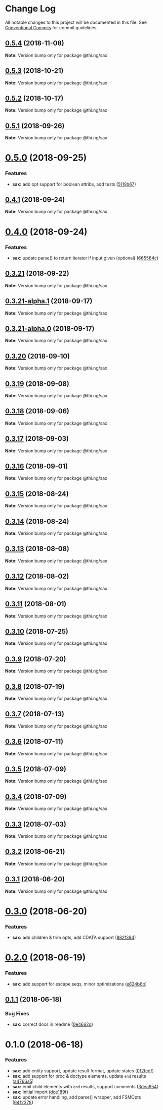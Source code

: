 # Change Log

All notable changes to this project will be documented in this file.
See [Conventional Commits](https://conventionalcommits.org) for commit guidelines.

## [0.5.4](https://github.com/thi-ng/umbrella/compare/@thi.ng/sax@0.5.3...@thi.ng/sax@0.5.4) (2018-11-08)

**Note:** Version bump only for package @thi.ng/sax





## [0.5.3](https://github.com/thi-ng/umbrella/compare/@thi.ng/sax@0.5.2...@thi.ng/sax@0.5.3) (2018-10-21)

**Note:** Version bump only for package @thi.ng/sax





## [0.5.2](https://github.com/thi-ng/umbrella/compare/@thi.ng/sax@0.5.1...@thi.ng/sax@0.5.2) (2018-10-17)

**Note:** Version bump only for package @thi.ng/sax





<a name="0.5.1"></a>
## [0.5.1](https://github.com/thi-ng/umbrella/compare/@thi.ng/sax@0.5.0...@thi.ng/sax@0.5.1) (2018-09-26)

**Note:** Version bump only for package @thi.ng/sax





<a name="0.5.0"></a>
# [0.5.0](https://github.com/thi-ng/umbrella/compare/@thi.ng/sax@0.4.1...@thi.ng/sax@0.5.0) (2018-09-25)


### Features

* **sax:** add opt support for boolean attribs, add tests ([5119b67](https://github.com/thi-ng/umbrella/commit/5119b67))





<a name="0.4.1"></a>
## [0.4.1](https://github.com/thi-ng/umbrella/compare/@thi.ng/sax@0.4.0...@thi.ng/sax@0.4.1) (2018-09-24)

**Note:** Version bump only for package @thi.ng/sax





<a name="0.4.0"></a>
# [0.4.0](https://github.com/thi-ng/umbrella/compare/@thi.ng/sax@0.3.21...@thi.ng/sax@0.4.0) (2018-09-24)


### Features

* **sax:** update parse() to return iterator if input given (optional) ([665564c](https://github.com/thi-ng/umbrella/commit/665564c))





<a name="0.3.21"></a>
## [0.3.21](https://github.com/thi-ng/umbrella/compare/@thi.ng/sax@0.3.21-alpha.1...@thi.ng/sax@0.3.21) (2018-09-22)

**Note:** Version bump only for package @thi.ng/sax





<a name="0.3.21-alpha.1"></a>
## [0.3.21-alpha.1](https://github.com/thi-ng/umbrella/compare/@thi.ng/sax@0.3.21-alpha.0...@thi.ng/sax@0.3.21-alpha.1) (2018-09-17)

**Note:** Version bump only for package @thi.ng/sax





<a name="0.3.21-alpha.0"></a>
## [0.3.21-alpha.0](https://github.com/thi-ng/umbrella/compare/@thi.ng/sax@0.3.20...@thi.ng/sax@0.3.21-alpha.0) (2018-09-17)

**Note:** Version bump only for package @thi.ng/sax





<a name="0.3.20"></a>
## [0.3.20](https://github.com/thi-ng/umbrella/compare/@thi.ng/sax@0.3.19...@thi.ng/sax@0.3.20) (2018-09-10)

**Note:** Version bump only for package @thi.ng/sax





<a name="0.3.19"></a>
## [0.3.19](https://github.com/thi-ng/umbrella/compare/@thi.ng/sax@0.3.18...@thi.ng/sax@0.3.19) (2018-09-08)

**Note:** Version bump only for package @thi.ng/sax





<a name="0.3.18"></a>
## [0.3.18](https://github.com/thi-ng/umbrella/compare/@thi.ng/sax@0.3.17...@thi.ng/sax@0.3.18) (2018-09-06)




**Note:** Version bump only for package @thi.ng/sax

<a name="0.3.17"></a>
## [0.3.17](https://github.com/thi-ng/umbrella/compare/@thi.ng/sax@0.3.16...@thi.ng/sax@0.3.17) (2018-09-03)




**Note:** Version bump only for package @thi.ng/sax

<a name="0.3.16"></a>
## [0.3.16](https://github.com/thi-ng/umbrella/compare/@thi.ng/sax@0.3.15...@thi.ng/sax@0.3.16) (2018-09-01)




**Note:** Version bump only for package @thi.ng/sax

<a name="0.3.15"></a>
## [0.3.15](https://github.com/thi-ng/umbrella/compare/@thi.ng/sax@0.3.14...@thi.ng/sax@0.3.15) (2018-08-24)




**Note:** Version bump only for package @thi.ng/sax

<a name="0.3.14"></a>
## [0.3.14](https://github.com/thi-ng/umbrella/compare/@thi.ng/sax@0.3.13...@thi.ng/sax@0.3.14) (2018-08-24)




**Note:** Version bump only for package @thi.ng/sax

<a name="0.3.13"></a>
## [0.3.13](https://github.com/thi-ng/umbrella/compare/@thi.ng/sax@0.3.12...@thi.ng/sax@0.3.13) (2018-08-08)




**Note:** Version bump only for package @thi.ng/sax

<a name="0.3.12"></a>
## [0.3.12](https://github.com/thi-ng/umbrella/compare/@thi.ng/sax@0.3.11...@thi.ng/sax@0.3.12) (2018-08-02)




**Note:** Version bump only for package @thi.ng/sax

<a name="0.3.11"></a>
## [0.3.11](https://github.com/thi-ng/umbrella/compare/@thi.ng/sax@0.3.10...@thi.ng/sax@0.3.11) (2018-08-01)




**Note:** Version bump only for package @thi.ng/sax

<a name="0.3.10"></a>
## [0.3.10](https://github.com/thi-ng/umbrella/compare/@thi.ng/sax@0.3.9...@thi.ng/sax@0.3.10) (2018-07-25)




**Note:** Version bump only for package @thi.ng/sax

<a name="0.3.9"></a>
## [0.3.9](https://github.com/thi-ng/umbrella/compare/@thi.ng/sax@0.3.8...@thi.ng/sax@0.3.9) (2018-07-20)




**Note:** Version bump only for package @thi.ng/sax

<a name="0.3.8"></a>
## [0.3.8](https://github.com/thi-ng/umbrella/compare/@thi.ng/sax@0.3.7...@thi.ng/sax@0.3.8) (2018-07-19)




**Note:** Version bump only for package @thi.ng/sax

<a name="0.3.7"></a>
## [0.3.7](https://github.com/thi-ng/umbrella/compare/@thi.ng/sax@0.3.6...@thi.ng/sax@0.3.7) (2018-07-13)




**Note:** Version bump only for package @thi.ng/sax

<a name="0.3.6"></a>
## [0.3.6](https://github.com/thi-ng/umbrella/compare/@thi.ng/sax@0.3.5...@thi.ng/sax@0.3.6) (2018-07-11)




**Note:** Version bump only for package @thi.ng/sax

<a name="0.3.5"></a>
## [0.3.5](https://github.com/thi-ng/umbrella/compare/@thi.ng/sax@0.3.4...@thi.ng/sax@0.3.5) (2018-07-09)




**Note:** Version bump only for package @thi.ng/sax

<a name="0.3.4"></a>
## [0.3.4](https://github.com/thi-ng/umbrella/compare/@thi.ng/sax@0.3.3...@thi.ng/sax@0.3.4) (2018-07-09)




**Note:** Version bump only for package @thi.ng/sax

<a name="0.3.3"></a>
## [0.3.3](https://github.com/thi-ng/umbrella/compare/@thi.ng/sax@0.3.2...@thi.ng/sax@0.3.3) (2018-07-03)




**Note:** Version bump only for package @thi.ng/sax

<a name="0.3.2"></a>
## [0.3.2](https://github.com/thi-ng/umbrella/compare/@thi.ng/sax@0.3.1...@thi.ng/sax@0.3.2) (2018-06-21)




**Note:** Version bump only for package @thi.ng/sax

<a name="0.3.1"></a>
## [0.3.1](https://github.com/thi-ng/umbrella/compare/@thi.ng/sax@0.3.0...@thi.ng/sax@0.3.1) (2018-06-20)




**Note:** Version bump only for package @thi.ng/sax

<a name="0.3.0"></a>
# [0.3.0](https://github.com/thi-ng/umbrella/compare/@thi.ng/sax@0.2.0...@thi.ng/sax@0.3.0) (2018-06-20)


### Features

* **sax:** add children & trim opts, add CDATA support ([882f394](https://github.com/thi-ng/umbrella/commit/882f394))




<a name="0.2.0"></a>
# [0.2.0](https://github.com/thi-ng/umbrella/compare/@thi.ng/sax@0.1.1...@thi.ng/sax@0.2.0) (2018-06-19)


### Features

* **sax:** add support for escape seqs, minor optimizations ([e824b6b](https://github.com/thi-ng/umbrella/commit/e824b6b))




<a name="0.1.1"></a>
## [0.1.1](https://github.com/thi-ng/umbrella/compare/@thi.ng/sax@0.1.0...@thi.ng/sax@0.1.1) (2018-06-18)


### Bug Fixes

* **sax:** correct docs in readme ([0e4662d](https://github.com/thi-ng/umbrella/commit/0e4662d))




<a name="0.1.0"></a>
# 0.1.0 (2018-06-18)


### Features

* **sax:** add entity support, update result format, update states ([0f2fcdf](https://github.com/thi-ng/umbrella/commit/0f2fcdf))
* **sax:** add support for proc & doctype elements, update `end` results ([a4766a5](https://github.com/thi-ng/umbrella/commit/a4766a5))
* **sax:** emit child elements with `end` results, support comments ([3dea954](https://github.com/thi-ng/umbrella/commit/3dea954))
* **sax:** initial import ([dce189f](https://github.com/thi-ng/umbrella/commit/dce189f))
* **sax:** update error handling, add parse() wrapper, add FSMOpts ([64f2378](https://github.com/thi-ng/umbrella/commit/64f2378))
